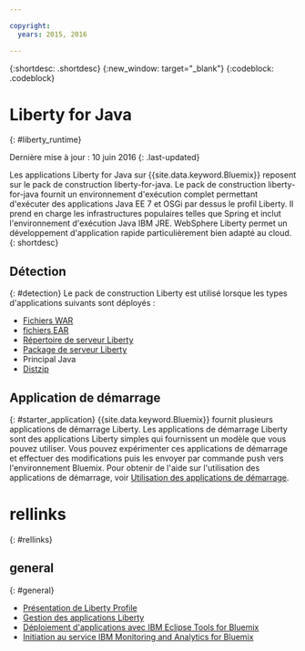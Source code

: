 ```yaml
---

copyright:
  years: 2015, 2016

---
```


{:shortdesc: .shortdesc}
{:new_window: target="_blank"}
{:codeblock: .codeblock}

# Liberty for Java
{: #liberty_runtime}

Dernière mise à jour : 10 juin 2016
{: .last-updated}

Les applications Liberty for Java sur {{site.data.keyword.Bluemix}} reposent sur le pack de construction liberty-for-java. Le pack de construction liberty-for-java fournit un environnement d'exécution complet permettant d'exécuter des applications Java EE 7 et OSGi par dessus le profil Liberty. Il prend en charge les infrastructures populaires telles que Spring et inclut l'environnement d'exécution Java IBM JRE. WebSphere Liberty permet un développement d'application rapide particulièrement bien adapté au cloud.
{: shortdesc}

## Détection
{: #detection}
Le pack de construction Liberty est utilisé lorsque les types d'applications suivants sont déployés :
* [Fichiers WAR](optionsForPushing.html#stand_alone_apps)
* [fichiers EAR](optionsForPushing.html#stand_alone_apps)
* [Répertoire de serveur Liberty](optionsForPushing.html#server_directory)
* [Package de serveur Liberty](optionsForPushing.html#packaged_server)
* Principal Java
* [Distzip](https://github.com/cloudfoundry/ibm-websphere-liberty-buildpack/blob/master/docs/container-distZip.md)

## Application de démarrage
{: #starter_application}
{{site.data.keyword.Bluemix}} fournit plusieurs applications de démarrage Liberty.  Les applications de démarrage Liberty sont des applications Liberty simples qui fournissent un modèle que vous pouvez utiliser. Vous pouvez expérimenter ces applications de démarrage et effectuer des modifications puis les envoyer par commande push vers l'environnement Bluemix.  Pour obtenir de l'aide sur l'utilisation des applications de démarrage, voir [Utilisation des applications de démarrage](../../cfapps/starter_app_usage.html).

# rellinks
{: #rellinks}
## general
{: #general}
* [Présentation de Liberty Profile](http://www-01.ibm.com/support/knowledgecenter/SSAW57_8.5.5/com.ibm.websphere.wlp.nd.doc/ae/cwlp_about.html)
* [Gestion des applications Liberty](../../manageapps/app_mng.html#Utilities)
* [Déploiement d'applications avec IBM Eclipse Tools for Bluemix](../../manageapps/eclipsetools/eclipsetools.html#eclipsetools)
* [Initiation au service IBM Monitoring and
Analytics for Bluemix](../../services/monana/index.html#monana_oview)

